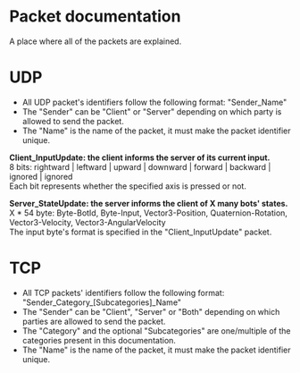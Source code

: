 # Packet documentation

A place where all of the packets are explained.

# UDP

 - All UDP packet's identifiers follow the following format: "Sender_Name"
 - The "Sender" can be "Client" or "Server" depending on which party is allowed to send the packet.
 - The "Name" is the name of the packet, it must make the packet identifier unique.

**Client_InputUpdate: the client informs the server of its current input.**  
8 bits: rightward | leftward | upward | downward | forward | backward | ignored | ignored  
Each bit represents whether the specified axis is pressed or not.  

**Server_StateUpdate: the server informs the client of X many bots' states.**  
X * 54 byte: Byte-BotId, Byte-Input, Vector3-Position, Quaternion-Rotation, Vector3-Velocity, Vector3-AngularVelocity  
The input byte's format is specified in the "Client_InputUpdate" packet.  

# TCP

 - All TCP packets' identifiers follow the following format: "Sender_Category_[Subcategories]_Name"
 - The "Sender" can be "Client", "Server" or "Both" depending on which parties are allowed to send the packet.
 - The "Category" and the optional "Subcategories" are one/multiple of the categories present in this documentation.
 - The "Name" is the name of the packet, it must make the packet identifier unique.

